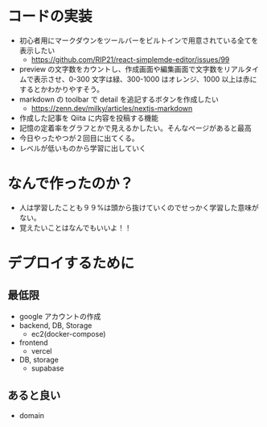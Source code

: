 # コードの実装

- 初心者用にマークダウンをツールバーをビルトインで用意されている全てを表示したい
  - https://github.com/RIP21/react-simplemde-editor/issues/99
- preview の文字数をカウントし、作成画面や編集画面で文字数をリアルタイムで表示させ、0-300 文字は緑、300-1000 はオレンジ、1000 以上は赤にするとかわかりやすそう。
- markdown の toolbar で detail を追記するボタンを作成したい
  - https://zenn.dev/milky/articles/nextjs-markdown
- 作成した記事を Qiita に内容を投稿する機能
- 記憶の定着率をグラフとかで見えるかしたい。そんなページがあると最高
- 今日やったやつが２回目に出てくる。
- レベルが低いものから学習に出していく

# なんで作ったのか？

- 人は学習したことも９９%は頭から抜けていくのでせっかく学習した意味がない。
- 覚えたいことはなんでもいいよ！！

# デプロイするために

## 最低限

- google アカウントの作成
- backend, DB, Storage
  - ec2(docker-compose)
- frontend
  - vercel
- DB, storage
  - supabase

## あると良い

- domain
